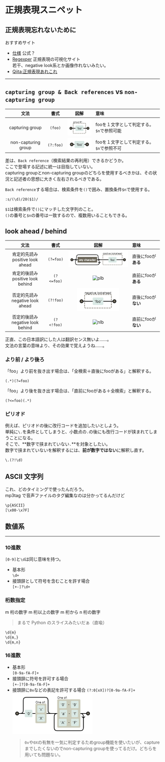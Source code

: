 # 正規表現スニペット

## 正規表現忘れないために

おすすめサイト

- [仕様](https://www.regular-expressions.info/reference.html) 公式？
- [Regexper](https://regexper.com/) 正規表現の可視化サイト  
  若干、negative look系とか画像作れないみたい。
- [Qiita:正規表現あれこれ](https://qiita.com/ikmiyabi/items/12d1127056cdf4f0eea5#%E3%82%AD%E3%83%A3%E3%83%97%E3%83%81%E3%83%A3%E3%81%97%E3%81%AA%E3%81%84%E6%8B%AC%E5%BC%A7)

---

## `capturing group & Back references` vs `non-capturing group`

|文法|書式|図解|意味|
|:--:|:--:|:--:|:--|
|capturing group|`(foo)`|![cg](./img/capturing_group.png)|fooを１文字として判定する。`$n`で参照可能|
|non-capturing group|`(?:foo)`|![ncg](./img/non-capturing_group.png)|fooを１文字として判定する。`$n`で参照不可|

差は、`Back reference`（検索結果の再利用）できるかどうか。  
ここで登場する記述に統一は目指していない。  
capturing groupとnon-capturing groupのどちらを使用するべきかは、その状況と記述者の思想に大きく左右されるべきである。

`Back reference`する場合は、検索条件を`()`で囲み、置換条件`$n`で使用する。

```vim
:s/(\d)/20($1)/
```

`$1`は検索条件で`()`にマッチした文字列のこと。  
`()`の番号と`$n`の番号は一致するので、複数用いることもできる。

## look ahead / behind

|文法|書式|図解|意味|
|:--:|:--:|:--:|:--|
|肯定的先読み<br>positive look ahead|`(?=foo)`|![pla](./img/positive_look_ahead.png)|直後にfooが**ある**|
|肯定的後読み<br>positive look behind|`(?<=foo)`|![plb](./img/positive_look_behind.png)|直前にfooが**ある**|
|否定的先読み<br>negative look ahead|`(?!foo)`|![nla](./img/negative_look_ahead.png)|直後にfooが**ない**|
|否定的後読み<br>negative look behind|`(?<!foo)`|![nlb](./img/negative_look_behind.png)|直前にfooが**ない**|

正直、この日本語訳にした人は翻訳センス無いよ……。  
文法の言葉の意味より、その効果で覚えようね……。

### より前 / より後ろ

「foo」より前を抜き出す場合は、「全検索＋直後にfooがある」と解釈する。

```
(.*)(?=foo)
```

「foo」より後を抜き出す場合は、「直前にfooがある＋全検索」と解釈する。

```
(?<=foo)(.*)
```

### ピリオド

例えば、ピリオドの後に改行コードを追加したいとしよう。  
単純に`\.`を条件としてしまうと、小数点の`.`の後にも改行コードが挟まれてしまうことになる。  
そこで、**数字で挟まれていない`.`**を対象としたい。  
数字で挟まれていないを解釈するには、**前が数字ではない**に解釈し直す。

```
\.(?!\d)
```

## ASCII 文字列

これ、どのタイミングで使ったんだろう。  
mp3tag で音声ファイルのタグ編集なのは分かってるんだけど

```
\p{ASCII}
[\x00-\x7F]
```

## 数値系
---

### 10進数

`[0-9]`と`\d`は同じ意味を持つ。

- 基本形  
  `\d+`
- 接頭辞として符号を含むことを許す場合  
  `[+-]?\d+`

### 桁数指定

m 桁の数字
m 桁以上の数字
m 桁から n 桁の数字

> まるで Python のスライスみたいだぁ（直喩）

```
\d{m}
\d{m,}
\d{m,n}
```

### 16進数

- 基本形  
  `[0-9a-fA-F]+`
- 接頭辞に符号を許可する場合  
  `[+-]?[0-9a-fA-F]+`
- 接頭辞に`0x`などの表記を許可する場合
  `(?:0[xX])?[0-9a-fA-F]+`  
  ![prefix](./img/prefix_0x.png)
  > `0x`や`0X`の有無を一気に判定するためgroup機能を使いたいが、captureまでしたくないのでnon-capturing groupを使ってるだけ。どちらを用いても問題ない。
  